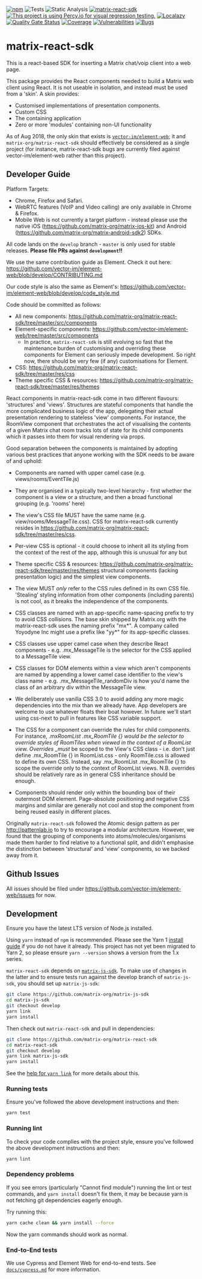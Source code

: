 [![npm](https://img.shields.io/npm/v/matrix-react-sdk)](https://www.npmjs.com/package/matrix-react-sdk)
![Tests](https://github.com/matrix-org/matrix-react-sdk/actions/workflows/tests.yml/badge.svg)
![Static Analysis](https://github.com/matrix-org/matrix-react-sdk/actions/workflows/static_analysis.yaml/badge.svg)
[![matrix-react-sdk](https://img.shields.io/endpoint?url=https://dashboard.cypress.io/badge/simple/ppvnzg/develop&style=flat&logo=cypress)](https://dashboard.cypress.io/projects/ppvnzg/runs)
[![This project is using Percy.io for visual regression testing.](https://percy.io/static/images/percy-badge.svg)](https://percy.io/dfde73bd/matrix-react-sdk)
[![Localazy](https://img.shields.io/endpoint?url=https%3A%2F%2Fconnect.localazy.com%2Fstatus%2Felement-web%2Fdata%3Fcontent%3Dall%26title%3Dlocalazy%26logo%3Dtrue)](https://localazy.com/p/element-web)
[![Quality Gate Status](https://sonarcloud.io/api/project_badges/measure?project=matrix-react-sdk&metric=alert_status)](https://sonarcloud.io/summary/new_code?id=matrix-react-sdk)
[![Coverage](https://sonarcloud.io/api/project_badges/measure?project=matrix-react-sdk&metric=coverage)](https://sonarcloud.io/summary/new_code?id=matrix-react-sdk)
[![Vulnerabilities](https://sonarcloud.io/api/project_badges/measure?project=matrix-react-sdk&metric=vulnerabilities)](https://sonarcloud.io/summary/new_code?id=matrix-react-sdk)
[![Bugs](https://sonarcloud.io/api/project_badges/measure?project=matrix-react-sdk&metric=bugs)](https://sonarcloud.io/summary/new_code?id=matrix-react-sdk)

# matrix-react-sdk

This is a react-based SDK for inserting a Matrix chat/voip client into a web page.

This package provides the React components needed to build a Matrix web client
using React. It is not useable in isolation, and instead must be used from
a 'skin'. A skin provides:

-   Customised implementations of presentation components.
-   Custom CSS
-   The containing application
-   Zero or more 'modules' containing non-UI functionality

As of Aug 2018, the only skin that exists is
[`vector-im/element-web`](https://github.com/vector-im/element-web/); it and
`matrix-org/matrix-react-sdk` should effectively
be considered as a single project (for instance, matrix-react-sdk bugs
are currently filed against vector-im/element-web rather than this project).

## Developer Guide

Platform Targets:

-   Chrome, Firefox and Safari.
-   WebRTC features (VoIP and Video calling) are only available in Chrome & Firefox.
-   Mobile Web is not currently a target platform - instead please use the native
    iOS (https://github.com/matrix-org/matrix-ios-kit) and Android
    (https://github.com/matrix-org/matrix-android-sdk2) SDKs.

All code lands on the `develop` branch - `master` is only used for stable releases.
**Please file PRs against `development`!!**

We use the same contribution guide as Element. Check it out here:
https://github.com/vector-im/element-web/blob/develop/CONTRIBUTING.md

Our code style is also the same as Element's:
https://github.com/vector-im/element-web/blob/develop/code_style.md

Code should be committed as follows:

-   All new components:
    https://github.com/matrix-org/matrix-react-sdk/tree/master/src/components
-   Element-specific components:
    https://github.com/vector-im/element-web/tree/master/src/components
    -   In practice, `matrix-react-sdk` is still evolving so fast that the
        maintenance burden of customising and overriding these components for
        Element can seriously impede development. So right now, there should be
        very few (if any) customisations for Element.
-   CSS: https://github.com/matrix-org/matrix-react-sdk/tree/master/res/css
-   Theme specific CSS & resources:
    https://github.com/matrix-org/matrix-react-sdk/tree/master/res/themes

React components in matrix-react-sdk come in two different flavours:
'structures' and 'views'. Structures are stateful components that handle the
more complicated business logic of the app, delegating their actual presentation
rendering to stateless 'view' components. For instance, the RoomView component
that orchestrates the act of visualising the contents of a given Matrix chat
room tracks lots of state for its child components which it passes into them for
visual rendering via props.

Good separation between the components is maintained by adopting various best
practices that anyone working with the SDK needs to be aware of and uphold:

-   Components are named with upper camel case (e.g. views/rooms/EventTile.js)

-   They are organised in a typically two-level hierarchy - first whether the
    component is a view or a structure, and then a broad functional grouping
    (e.g. 'rooms' here)

-   The view's CSS file MUST have the same name (e.g. view/rooms/MessageTile.css).
    CSS for matrix-react-sdk currently resides in
    https://github.com/matrix-org/matrix-react-sdk/tree/master/res/css.

-   Per-view CSS is optional - it could choose to inherit all its styling from
    the context of the rest of the app, although this is unusual for any but
-   Theme specific CSS & resources:
    https://github.com/matrix-org/matrix-react-sdk/tree/master/res/themes
    structural components (lacking presentation logic) and the simplest view
    components.

-   The view MUST _only_ refer to the CSS rules defined in its own CSS file.
    'Stealing' styling information from other components (including parents)
    is not cool, as it breaks the independence of the components.

-   CSS classes are named with an app-specific name-spacing prefix to try to
    avoid CSS collisions. The base skin shipped by Matrix.org with the
    matrix-react-sdk uses the naming prefix "mx*". A company called Yoyodyne
    Inc might use a prefix like "yy*" for its app-specific classes.

-   CSS classes use upper camel case when they describe React components - e.g.
    .mx_MessageTile is the selector for the CSS applied to a MessageTile view.

-   CSS classes for DOM elements within a view which aren't components are named
    by appending a lower camel case identifier to the view's class name - e.g.
    .mx_MessageTile_randomDiv is how you'd name the class of an arbitrary div
    within the MessageTile view.

-   We deliberately use vanilla CSS 3.0 to avoid adding any more magic
    dependencies into the mix than we already have. App developers are welcome
    to use whatever floats their boat however. In future we'll start using
    css-next to pull in features like CSS variable support.

-   The CSS for a component can override the rules for child components.
    For instance, .mx*RoomList .mx_RoomTile {} would be the selector to override
    styles of RoomTiles when viewed in the context of a RoomList view.
    Overrides \_must* be scoped to the View's CSS class - i.e. don't just define
    .mx_RoomTile {} in RoomList.css - only RoomTile.css is allowed to define its
    own CSS. Instead, say .mx_RoomList .mx_RoomTile {} to scope the override
    only to the context of RoomList views. N.B. overrides should be relatively
    rare as in general CSS inheritance should be enough.

-   Components should render only within the bounding box of their outermost DOM
    element. Page-absolute positioning and negative CSS margins and similar are
    generally not cool and stop the component from being reused easily in
    different places.

Originally `matrix-react-sdk` followed the Atomic design pattern as per
http://patternlab.io to try to encourage a modular architecture. However, we
found that the grouping of components into atoms/molecules/organisms
made them harder to find relative to a functional split, and didn't emphasise
the distinction between 'structural' and 'view' components, so we backed away
from it.

## Github Issues

All issues should be filed under https://github.com/vector-im/element-web/issues
for now.

## Development

Ensure you have the latest LTS version of Node.js installed.

Using `yarn` instead of `npm` is recommended. Please see the Yarn 1 [install
guide](https://classic.yarnpkg.com/docs/install) if you do not have it
already. This project has not yet been migrated to Yarn 2, so please ensure
`yarn --version` shows a version from the 1.x series.

`matrix-react-sdk` depends on
[`matrix-js-sdk`](https://github.com/matrix-org/matrix-js-sdk). To make use of
changes in the latter and to ensure tests run against the develop branch of
`matrix-js-sdk`, you should set up `matrix-js-sdk`:

```bash
git clone https://github.com/matrix-org/matrix-js-sdk
cd matrix-js-sdk
git checkout develop
yarn link
yarn install
```

Then check out `matrix-react-sdk` and pull in dependencies:

```bash
git clone https://github.com/matrix-org/matrix-react-sdk
cd matrix-react-sdk
git checkout develop
yarn link matrix-js-sdk
yarn install
```

See the [help for `yarn link`](https://classic.yarnpkg.com/docs/cli/link) for
more details about this.

### Running tests

Ensure you've followed the above development instructions and then:

```bash
yarn test
```

### Running lint

To check your code complies with the project style, ensure you've followed the
above development instructions and then:

```bash
yarn lint
```

### Dependency problems

If you see errors (particularly "Cannot find module") running the lint or test
commands, and `yarn install` doesn't fix them, it may be because
yarn is not fetching git dependencies eagerly enough.

Try running this:

```bash
yarn cache clean && yarn install --force
```

Now the yarn commands should work as normal.

### End-to-End tests

We use Cypress and Element Web for end-to-end tests. See
[`docs/cypress.md`](docs/cypress.md) for more information.

